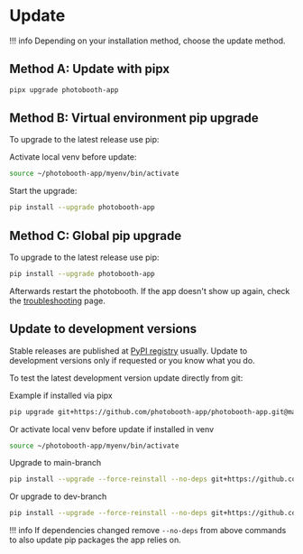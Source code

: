 
# Update

!!! info
    Depending on your installation method, choose the update method.

## Method A: Update with pipx

```zsh
pipx upgrade photobooth-app
```

## Method B: Virtual environment pip upgrade

To upgrade to the latest release use pip:

Activate local venv before update:

```zsh
source ~/photobooth-app/myenv/bin/activate
```

Start the upgrade:

```zsh
pip install --upgrade photobooth-app
```

## Method C: Global pip upgrade

To upgrade to the latest release use pip:

```zsh
pip install --upgrade photobooth-app
```

Afterwards restart the photobooth.
If the app doesn't show up again, check the [troubleshooting](../support/troubleshooting.md) page.

## Update to development versions

Stable releases are published at [PyPI registry](https://pypi.org/project/photobooth-app/) usually. Update to development versions only if requested or you know what you do.

To test the latest development version update directly from git:

Example if installed via pipx

```sh
pip upgrade git+https://github.com/photobooth-app/photobooth-app.git@main
```

Or activate local venv before update if installed in venv

```sh
source ~/photobooth-app/myenv/bin/activate
```

Upgrade to main-branch

```sh
pip install --upgrade --force-reinstall --no-deps git+https://github.com/photobooth-app/photobooth-app.git@main
```

Or upgrade to dev-branch

```sh
pip install --upgrade --force-reinstall --no-deps git+https://github.com/photobooth-app/photobooth-app.git@dev
```

!!! info
    If dependencies changed remove `--no-deps` from above commands to also update pip packages the app relies on.
